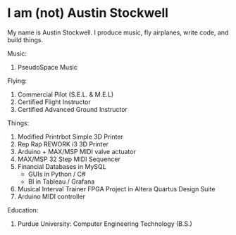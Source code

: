 # I am (not) Austin Stockwell
My name is Austin Stockwell.  I produce music, fly airplanes, write code, and build things.

Music:
1) PseudoSpace Music

Flying:
1) Commercial Pilot (S.E.L. & M.E.L)
2) Certified Flight Instructor
3) Certified Advanced Ground Instructor

Things:
1) Modified Printrbot Simple 3D Printer
2) Rep Rap REWORK i3 3D Printer
3) Arduino + MAX/MSP MIDI valve actuator
4) MAX/MSP 32 Step MIDI Sequencer
5) Financial Databases in MySQL
    - GUIs in Python / C#
    - BI in Tableau / Grafana
6) Musical Interval Trainer FPGA Project in Altera Quartus Design Suite
7) Arduino MIDI controller

Education: 
1) Purdue University: Computer Engineering Technology (B.S.)


